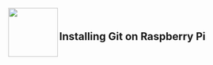 <a href="https://git-scm.com"><img src="https://git-scm.com/images/logo@2x.png" align="left" width="100px"></a>

<br>

## Installing Git on Raspberry Pi

<br>

